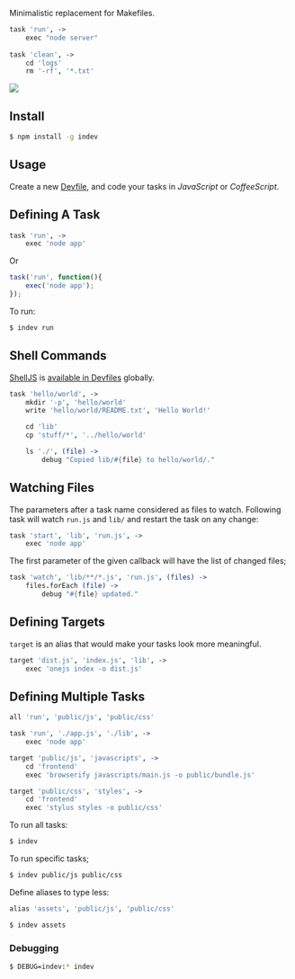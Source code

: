 Minimalistic replacement for Makefiles.

```coffee
task 'run', ->
    exec "node server"
    
task 'clean', ->
    cd 'logs'
    rm '-rf', '*.txt'
```

![](https://dl.dropbox.com/s/imo9jsn9bj0p70a/indev.png)

## Install

```bash
$ npm install -g indev
```

## Usage

Create a new [Devfile](https://github.com/azer/indev/blob/master/lib/look-up.js),
and code your tasks in *JavaScript* or *CoffeeScript*.

## Defining A Task

```coffee
task 'run', ->
    exec 'node app'
```

Or

```js
task('run', function(){
    exec('node app');
});
```

To run:

```bash
$ indev run
```

## Shell Commands

[ShellJS](https://github.com/arturadib/shelljs) is [available in Devfiles](https://github.com/azer/indev/blob/master/lib/context.js#L30) globally.

```coffee
task 'hello/world', ->
    mkdir '-p', 'hello/world'
    write 'hello/world/README.txt', 'Hello World!'

    cd 'lib'
    cp 'stuff/*', '../hello/world'

    ls './', (file) ->
        debug "Copied lib/#{file} to hello/world/."
```

## Watching Files

The parameters after a task name considered as files to watch. 
Following task will watch `run.js` and `lib/` and restart the task on any change:

```coffee
task 'start', 'lib', 'run.js', ->
    exec 'node app'
```

The first parameter of the given callback will have the list of changed files;

```coffee
task 'watch', 'lib/**/*.js', 'run.js', (files) ->
    files.forEach (file) ->
        debug "#{file} updated."
```

## Defining Targets

`target` is an alias that would make your tasks look more meaningful.

```coffee
target 'dist.js', 'index.js', 'lib', ->
    exec 'onejs index -o dist.js'
```

## Defining Multiple Tasks

```coffee
all 'run', 'public/js', 'public/css'

task 'run', './app.js', './lib', ->
    exec 'node app'

target 'public/js', 'javascripts', ->
    cd 'frontend'
    exec 'browserify javascripts/main.js -o public/bundle.js'

target 'public/css', 'styles', ->
    cd 'frontend'
    exec 'stylus styles -o public/css'
```

To run all tasks:

```bash
$ indev
```

To run specific tasks;

```bash
$ indev public/js public/css
```

Define aliases to type less:

```coffee
alias 'assets', 'public/js', 'public/css'
```

```bash
$ indev assets
```

### Debugging

```bash
$ DEBUG=indev:* indev
```
